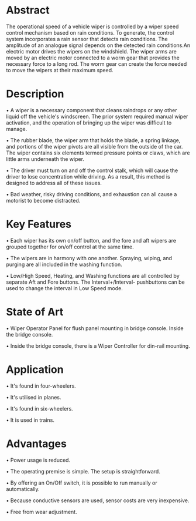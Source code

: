 # Abstract
The operational speed of a vehicle wiper is controlled by a wiper speed control mechanism based on rain conditions. To generate, the control system incorporates a rain sensor that detects rain conditions. The amplitude of an analogue signal depends on the detected rain conditions.An electric motor drives the wipers on the windshield. The wiper arms are moved by an electric motor connected to a worm gear that provides the necessary force to a long rod. The worm gear can create the force needed to move the wipers at their maximum speed.

# Description
•	A wiper is a necessary component that cleans raindrops or any other liquid off the vehicle's windscreen. The prior system required manual wiper activation, and the operation of bringing up the wiper was difficult to manage.

•	The rubber blade, the wiper arm that holds the blade, a spring linkage, and portions of the wiper pivots are all visible from the outside of the car. The wiper contains six elements termed pressure points or claws, which are little arms underneath the wiper.

•	The driver must turn on and off the control stalk, which will cause the driver to lose concentration while driving. As a result, this method is designed to address all of these issues.

•	Bad weather, risky driving conditions, and exhaustion can all cause a motorist to become distracted.

# Key Features
•	Each wiper has its own on/off button, and the fore and aft wipers are grouped together for on/off control at the same time.

•	The wipers are in harmony with one another. Spraying, wiping, and purging are all included in the washing function.

•	Low/High Speed, Heating, and Washing functions are all controlled by separate Aft and Fore buttons. The Interval+/Interval- pushbuttons can be used to change the interval in Low Speed mode.

# State of Art
•	Wiper Operator Panel for flush panel mounting in bridge console. Inside the bridge console.

•	Inside the bridge console, there is a Wiper Controller for din-rail mounting.

# Application
•	It's found in four-wheelers.

•	It's utilised in planes.

•	It's found in six-wheelers.

•	It is used in trains.

# Advantages
•	Power usage is reduced.

•	The operating premise is simple. The setup is straightforward.

•	By offering an On/Off switch, it is possible to run manually or automatically.

•	Because conductive sensors are used, sensor costs are very inexpensive.

•	Free from wear adjustment.

